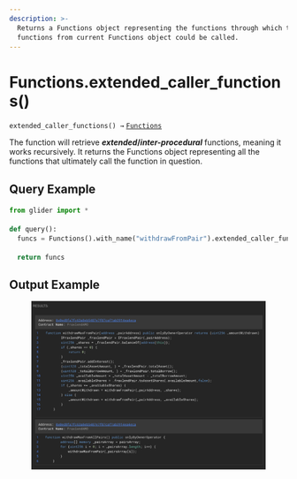 ```yaml
---
description: >-
  Returns a Functions object representing the functions through which the
  functions from current Functions object could be called.
---
```


# Functions.extended\_caller\_functions()

`extended_caller_functions() →` [`Functions`](../callables/functions/)

The function will retrieve _**extended**_**/**_**inter-procedural**_ functions, meaning it works recursively. It returns the Functions object representing all the functions that ultimately call the function in question.

## Query Example

```python
from glider import *

def query():
  funcs = Functions().with_name("withdrawFromPair").extended_caller_functions().exec(2)
  
  return funcs
```

## Output Example

<figure><img src="../../.gitbook/assets/image (2) (1) (1) (1) (1) (1) (1) (1) (1) (1) (1) (1) (1) (1) (1) (1).png" alt=""><figcaption></figcaption></figure>

